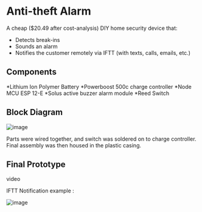 # Anti-theft Alarm #
A cheap ($20.49 after cost-analysis) DIY home security device that:
* Detects break-ins
* Sounds an alarm
* Notifies the customer remotely via IFTT (with texts, calls, emails, etc.)

## Components ##
*Lithium Ion Polymer Battery
*Powerboost 500c charge controller
*Node MCU ESP 12-E
*Solus active buzzer alarm module
*Reed Switch

## Block Diagram ##

![image](https://user-images.githubusercontent.com/45464273/154867328-79ddcfbd-dcfa-4972-8698-52cb941a0745.png)


Parts were wired together, and switch was soldered on to charge controller. Final assembly was then housed in the plastic casing.

## Final Prototype ##
video

IFTT Notification example :

![image](https://user-images.githubusercontent.com/45464273/154867304-74fcd8cd-b741-4432-a6b7-460d65e34945.png)




